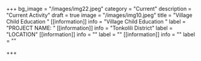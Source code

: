 +++
bg_image = "/images/img22.jpeg"
category = "Current"
description = "Current Activity"
draft = true
image = "/images/img10.jpeg"
title = "Village Child Education "
[[information]]
info = "Village Child Education "
label = "PROJECT NAME: "
[[information]]
info = "Tonkolili District"
label = "LOCATION"
[[information]]
info = ""
label = ""
[[information]]
info = ""
label = ""

+++
